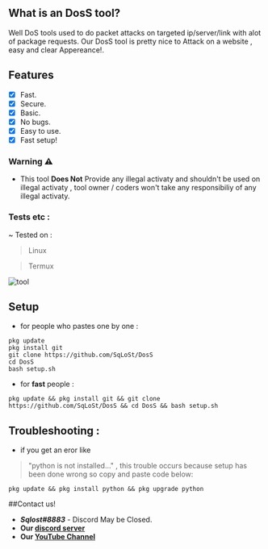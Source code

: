 ## What is an **DosS** tool?
Well DoS tools used to do packet attacks on targeted ip/server/link with alot of package requests.
Our DosS tool is pretty nice to Attack on a website , easy and clear Appereance!.

## **Features**
- [x] Fast.
- [x] Secure.
- [x] Basic.
- [x] No bugs.
- [x] Easy to use.
- [x] Fast setup!

### Warning ⚠️
- This tool **Does Not** Provide any illegal activaty and shouldn't be used on illegal activaty , tool owner / coders won't take any responsibiliy of any illegal activaty.

### Tests etc :
~ Tested on :
  > Linux

  > Termux 

![tool](https://media.discordapp.net/attachments/1041365869701386361/1042080650007691304/IMG_20221115_171545.jpg)
## Setup
- for people who pastes one by one :
```
pkg update
pkg install git
git clone https://github.com/SqLoSt/DosS
cd DosS
bash setup.sh
```
- for **fast** people :
```
pkg update && pkg install git && git clone https://github.com/SqLoSt/DosS && cd DosS && bash setup.sh
```
## Troubleshooting :
- if you get an eror like 
>  "python is not installed..." , this trouble occurs because setup has been done wrong so copy and paste code below:
```
pkg update && pkg install python && pkg upgrade python
```

##Contact us!
- ***Sqlost#8883*** - Discord May be  Closed.
- **Our [discord server](https://discord.gg/fXJgZVGbE6)**
- **Our [YouTube Channel](https://youtube.com/channel/UCPXh6NqhJZpl_2oSpatFOFw)**


